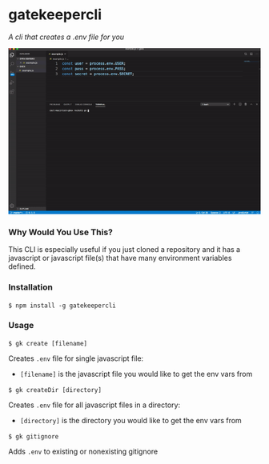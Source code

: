 # gatekeepercli

*A cli that creates a .env file for you*

![Usage Gif](readmeCont/gkgif.gif)

### Why Would You Use This?

This CLI is especially useful if you just cloned a repository and it has a javascript or javascript file(s) that have many environment variables defined.

### Installation

`$ npm install -g gatekeepercli`

### Usage

`$ gk create [filename]`

Creates `.env` file for single javascript file:
 - `[filename]` is the javascript file you would like to get the env vars from

`$ gk createDir [directory]`

Creates `.env` file for all javascript files in a directory:
 - `[directory]` is the directory you would like to get the env vars from

`$ gk gitignore`

Adds `.env` to existing or nonexisting gitignore